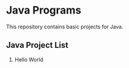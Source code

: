 # Java Programs

This repository contains basic projects for Java.


## Java Project List

1. Hello World
